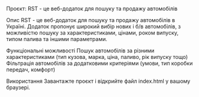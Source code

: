 Проєкт: RST - це веб-додаток для пошуку та продажу автомобілів

Опис
RST - це веб-додаток для пошуку та продажу автомобілів в Україні. Додаток пропонує широкий вибір нових і б/в автомобілів, з можливістю пошуку за характеристиками, цінами, роком випуску, типом палива та іншими параметрами.

Функціональні можливості
Пошук автомобілів за різними характеристиками (тип кузова, марка, ціна, паливо, рік випуску тощо)
Фільтрація автомобілів за додатковими критеріями (умови, тип коробки передач, комфорт)

Використання
Завантажте проєкт і відкрийте файл index.html у вашому браузері.
